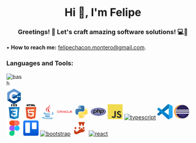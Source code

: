 <h1 align="center">Hi 👋, I'm Felipe</h1>
<h3 align="center">Greetings! 🌟 Let's craft amazing software solutions! 💻🚀</h3>

<p align="left">• <strong>How to reach me:</strong> <a href="mailto:felipechacon.montero@gmail.com">felipechacon.montero@gmail.com</a>.</p>

<h3 align="left">Languages and Tools:</h3>
<p align="left"> 
    <a href="https://www.gnu.org/software/bash/" target="_blank" rel="noreferrer" style="text-decoration: none;"><img src="https://www.vectorlogo.zone/logos/gnu_bash/gnu_bash-icon.svg" alt="bash" width="40" height="40" style="display: block;"/></a> 
    <a href="https://isocpp.org/" target="_blank" rel="noreferrer" style="text-decoration: none;"><img src="https://raw.githubusercontent.com/devicons/devicon/master/icons/cplusplus/cplusplus-original.svg" alt="c++" width="40" height="40" style="display: block;"/></a> 
    <a href="https://www.w3.org/Style/CSS/Overview.en.html" target="_blank" rel="noreferrer"><img src="https://raw.githubusercontent.com/devicons/devicon/master/icons/css3/css3-original-wordmark.svg" alt="css3" width="40" height="40"/></a> 
    <a href="https://www.w3.org/html/" target="_blank" rel="noreferrer"><img src="https://raw.githubusercontent.com/devicons/devicon/master/icons/html5/html5-original-wordmark.svg" alt="html5" width="40" height="40"/></a> 
    <a href="https://www.java.com" target="_blank" rel="noreferrer"><img src="https://raw.githubusercontent.com/devicons/devicon/master/icons/java/java-original.svg" alt="java" width="40" height="40"/></a> 
    <a href="https://www.oracle.com/" target="_blank" rel="noreferrer"><img src="https://raw.githubusercontent.com/devicons/devicon/master/icons/oracle/oracle-original.svg" alt="oracle" width="40" height="40"/></a> 
    <a href="https://www.python.org" target="_blank" rel="noreferrer"><img src="https://raw.githubusercontent.com/devicons/devicon/master/icons/python/python-original.svg" alt="python" width="40" height="40"/></a>
    <a href="https://www.php.net/" target="_blank" rel="noreferrer"><img src="https://raw.githubusercontent.com/devicons/devicon/master/icons/php/php-original.svg" alt="php" width="40" height="40"/></a> 
    <a href="https://developer.mozilla.org/en-US/docs/Web/JavaScript" target="_blank" rel="noreferrer"><img src="https://raw.githubusercontent.com/devicons/devicon/master/icons/javascript/javascript-original.svg" alt="javascript" width="40" height="40"/></a>
    <a href="https://www.typescriptlang.org/" target="_blank" rel="noreferrer"><img src="https://imgs.search.brave.com/xc-EMOeV65b3_t-AGHF46Js9vVfKSXw9I_U0be1JjwE/rs:fit:860:0:0:0/g:ce/aHR0cHM6Ly9zdGF0/aWMtcHJvZHVjdGlv/bi5ucG1qcy5jb20v/MjU1YTExOGY1NmY1/MzQ2Yjk3ZTU2MzI1/YTEyMTdhMTYuc3Zn" alt="typescript" width="40" height="40"/></a> 
    <a href="https://code.visualstudio.com/" target="_blank" rel="noreferrer"><img src="https://raw.githubusercontent.com/devicons/devicon/master/icons/vscode/vscode-original.svg" alt="visual studio code" width="40" height="40"/></a>
    <a href="https://www.eclipse.org/" target="_blank" rel="noreferrer"><img src="https://raw.githubusercontent.com/devicons/devicon/master/icons/eclipse/eclipse-original.svg" alt="eclipse" width="40" height="40"/></a>
    <a href="https://www.figma.com/" target="_blank" rel="noreferrer"><img src="https://raw.githubusercontent.com/devicons/devicon/master/icons/figma/figma-original.svg" alt="figma" width="40" height="40"/></a>
    <a href="https://trello.com/" target="_blank" rel="noreferrer"><img src="https://raw.githubusercontent.com/devicons/devicon/master/icons/trello/trello-original.svg" alt="trello" width="40" height="40"/></a>
    <a href="https://getbootstrap.com/" target="_blank" rel="noreferrer"><img src="https://upload.wikimedia.org/wikipedia/commons/b/b2/Bootstrap_logo.svg" alt="bootstrap" width="40" height="40"/></a>
    <a href="https://jestjs.io/es-ES/" target="_blank" rel="noreferrer"><img src="https://raw.githubusercontent.com/vscode-icons/vscode-icons/master/icons/file_type_jest.svg?sanitize=true" alt="jest" width="40" height="40"/></a>
    <a href="https://es.react.dev/" target="_blank" rel="noreferrer"><img src="https://imgs.search.brave.com/Mjqb43tujeY0gZZUCJV5hqXW2R72a6hDoyDoP8uMaGw/rs:fit:860:0:0:0/g:ce/aHR0cHM6Ly91cGxv/YWQud2lraW1lZGlh/Lm9yZy93aWtpcGVk/aWEvY29tbW9ucy80/LzQ3L1JlYWN0LnN2/Zw" alt="react" width="40" height="40"/></a>
</p>
